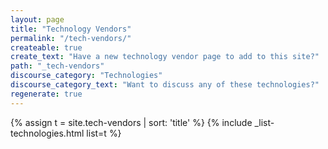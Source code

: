 ```yaml
---
layout: page
title: "Technology Vendors"
permalink: "/tech-vendors/"
createable: true
create_text: "Have a new technology vendor page to add to this site?"
path: "_tech-vendors"
discourse_category: "Technologies"
discourse_category_text: "Want to discuss any of these technologies?"
regenerate: true
---
```

{% assign t = site.tech-vendors | sort: 'title' %}
{% include _list-technologies.html list=t %}